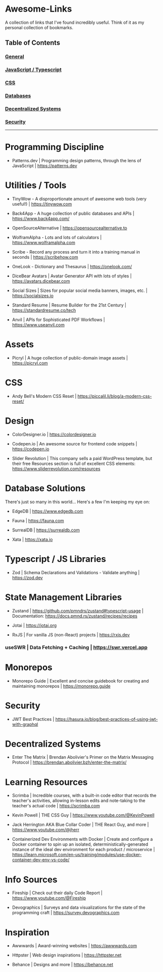 # Awesome-Links
A collection of links that I've found incredibly useful. Think of it as my personal collection of bookmarks. 

## Table of Contents
### [General](/General.md)
### [JavaScript / Typescript](/Typescript.md)
### [CSS](/CSS.md)
### [Databases](/Databases.md)
### [Decentralized Systems](DecentralizedSystems.md)
### [Security](/Security.md)
---

# Programming Discipline

- Patterns.dev | Programming design patterns, through the lens of JavaScript | https://patterns.dev


# Utilities / Tools

- TinyWow - A disproportionate amount of awesome web tools (very useful!) | https://tinywow.com

- Back4App - A huge collection of public databases and APIs | https://www.back4app.com/

- OpenSourceAlternative | https://opensourcealternative.to

- WolframAlpha - Lots and lots of calculators | https://www.wolframalpha.com

- Scribe - Record any process and turn it into a training manual in seconds | https://scribehow.com

- OneLook - Dictionary and Thesaurus | https://onelook.com/

- DiceBear Avatars | Avatar Generator API with lots of styles | https://avatars.dicebear.com

- Social Sizes | Sizes for popular social media banners, images, etc. | https://socialsizes.io

- Standard Resume | Resume Builder for the 21st Century | https://standardresume.co/tech

- Anvil | APIs for Sophisticated PDF Workflows | https://www.useanvil.com

# Assets

- Picryl | A huge collection of public-domain image assets | https://picryl.com


# CSS

- Andy Bell's Modern CSS Reset | https://piccalil.li/blog/a-modern-css-reset/ 


# Design

- ColorDesigner.io | https://colordesigner.io

- Codepen.io | An awesome source for frontend code snippets | https://codepen.io

- Slider Revolution | This company sells a paid WordPress template, but their free Resources section is full of excellent CSS elements: https://www.sliderrevolution.com/resources


# Database Solutions

There's just so many in this world... Here's a few I'm keeping my eye on:

- EdgeDB | https://www.edgedb.com

- Fauna | https://fauna.com

- SurrealDB | https://surrealdb.com

- Xata | https://xata.io


# Typescript / JS Libraries

- Zod | Schema Declarations and Validations - Validate anything |  https://zod.dev 


# State Management Libraries

- Zustand | https://github.com/pmndrs/zustand#typescript-usage | Documentation: https://docs.pmnd.rs/zustand/recipes/recipes

- Jotai | https://jotai.org

- RxJS | For vanilla JS (non-React) projects | https://rxjs.dev

### useSWR | Data Fetching + Caching | https://swr.vercel.app


# Monorepos

- Monorepo Guide | Excellent and concise guidebook for creating and maintaining monorepos | https://monorepo.guide


# Security

- JWT Best Practices | https://hasura.io/blog/best-practices-of-using-jwt-with-graphql

# Decentralized Systems

- Enter The Matrix | Brendan Abolivier's Primer on the Matrix Messaging Protocol | https://brendan.abolivier.bzh/enter-the-matrix/

# Learning Resources

- Scrimba | Incredible courses, with a built-in code editor that records the teacher's activities, allowing in-lesson edits and note-taking to the teacher's actual code | https://scrimba.com

- Kevin Powell | THE CSS Guy | https://www.youtube.com/@KevinPowell

- Jack Herrington AKA Blue Collar Coder | THE React Guy, and more | https://www.youtube.com/@jherr

- Containerized Dev Environments with Docker | Create and configure a Docker container to spin up an isolated, deterministically-generated instance of the ideal dev environment for each product / microservice | https://learn.microsoft.com/en-us/training/modules/use-docker-container-dev-env-vs-code/

# Info Sources

- Fireship | Check out their daily Code Report | https://www.youtube.com/@Fireship

- Devographics | Surveys and data visualizations for the state of the programming craft | https://survey.devographics.com


# Inspiration

- Awwwards | Award-winning websites | https://awwwards.com

- Httpster | Web design inspirations | https://httpster.net

- Behance | Designs and more | https://behance.net
